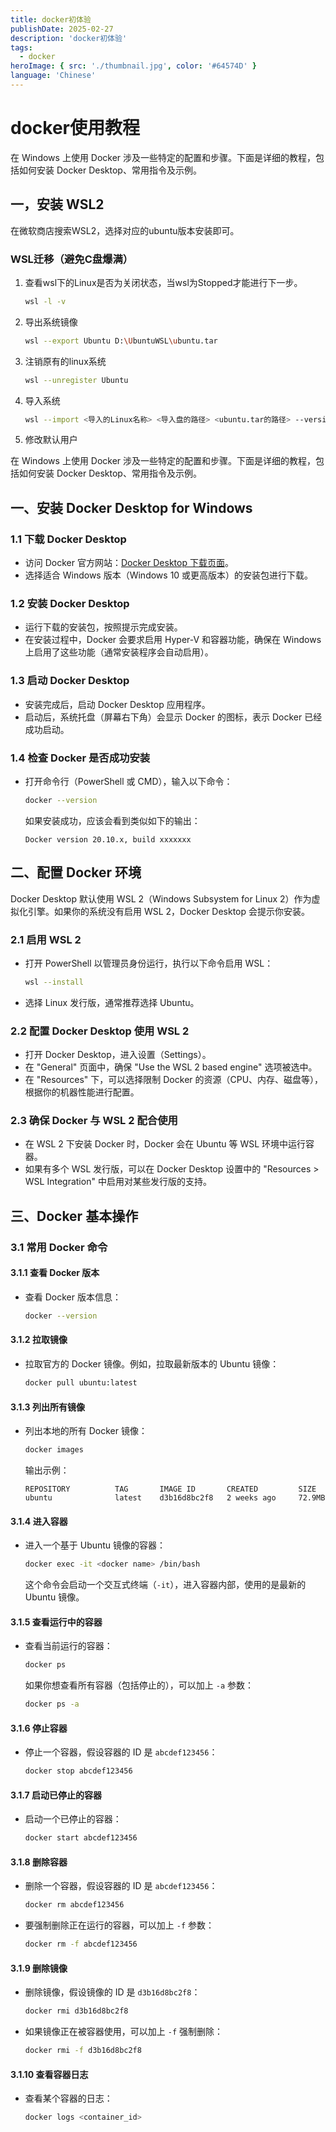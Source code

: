 ```yaml
---
title: docker初体验
publishDate: 2025-02-27
description: 'docker初体验'
tags:
  - docker
heroImage: { src: './thumbnail.jpg', color: '#64574D' }
language: 'Chinese'
---
```


# docker使用教程

在 Windows 上使用 Docker 涉及一些特定的配置和步骤。下面是详细的教程，包括如何安装 Docker Desktop、常用指令及示例。

## 一，安装 WSL2

在微软商店搜索WSL2，选择对应的ubuntu版本安装即可。

### WSL迁移（避免C盘爆满）

1. 查看wsl下的Linux是否为关闭状态，当wsl为Stopped才能进行下一步。

   ```bash
   wsl -l -v
   ```

2. 导出系统镜像

   ```bash
   wsl --export Ubuntu D:\UbuntuWSL\ubuntu.tar
   ```

3. 注销原有的linux系统

   ```bash
   wsl --unregister Ubuntu
   ```

4. 导入系统

   ```bash
   wsl --import <导入的Linux名称> <导入盘的路径> <ubuntu.tar的路径> --version 2 (代表wsl2)
   ```

5. 修改默认用户

   

在 Windows 上使用 Docker 涉及一些特定的配置和步骤。下面是详细的教程，包括如何安装 Docker Desktop、常用指令及示例。

## 一、安装 Docker Desktop for Windows

### 1.1 **下载 Docker Desktop**
- 访问 Docker 官方网站：[Docker Desktop 下载页面](https://www.docker.com/products/docker-desktop)。
- 选择适合 Windows 版本（Windows 10 或更高版本）的安装包进行下载。

### 1.2 **安装 Docker Desktop**
- 运行下载的安装包，按照提示完成安装。
- 在安装过程中，Docker 会要求启用 Hyper-V 和容器功能，确保在 Windows 上启用了这些功能（通常安装程序会自动启用）。

### 1.3 **启动 Docker Desktop**
- 安装完成后，启动 Docker Desktop 应用程序。
- 启动后，系统托盘（屏幕右下角）会显示 Docker 的图标，表示 Docker 已经成功启动。
  
### 1.4 **检查 Docker 是否成功安装**
- 打开命令行（PowerShell 或 CMD），输入以下命令：
    ```bash
    docker --version
    ```
    如果安装成功，应该会看到类似如下的输出：
    ```
    Docker version 20.10.x, build xxxxxxx
    ```

## 二、配置 Docker 环境

Docker Desktop 默认使用 WSL 2（Windows Subsystem for Linux 2）作为虚拟化引擎。如果你的系统没有启用 WSL 2，Docker Desktop 会提示你安装。

### 2.1 **启用 WSL 2**
- 打开 PowerShell 以管理员身份运行，执行以下命令启用 WSL：
    ```bash
    wsl --install
    ```
- 选择 Linux 发行版，通常推荐选择 Ubuntu。

### 2.2 **配置 Docker Desktop 使用 WSL 2**
- 打开 Docker Desktop，进入设置（Settings）。
- 在 "General" 页面中，确保 "Use the WSL 2 based engine" 选项被选中。
- 在 "Resources" 下，可以选择限制 Docker 的资源（CPU、内存、磁盘等），根据你的机器性能进行配置。

### 2.3 **确保 Docker 与 WSL 2 配合使用**
- 在 WSL 2 下安装 Docker 时，Docker 会在 Ubuntu 等 WSL 环境中运行容器。
- 如果有多个 WSL 发行版，可以在 Docker Desktop 设置中的 "Resources > WSL Integration" 中启用对某些发行版的支持。

## 三、Docker 基本操作

### 3.1 **常用 Docker 命令**

#### 3.1.1 **查看 Docker 版本**
- 查看 Docker 版本信息：
    ```bash
    docker --version
    ```

#### 3.1.2 **拉取镜像**
- 拉取官方的 Docker 镜像。例如，拉取最新版本的 Ubuntu 镜像：
    ```bash
    docker pull ubuntu:latest
    ```

#### 3.1.3 **列出所有镜像**
- 列出本地的所有 Docker 镜像：
    ```bash
    docker images
    ```
    输出示例：
    ```
    REPOSITORY          TAG       IMAGE ID       CREATED         SIZE
    ubuntu              latest    d3b16d8bc2f8   2 weeks ago     72.9MB
    ```

#### 3.1.4 **进入容器**
- 进入一个基于 Ubuntu 镜像的容器：
    ```bash
    docker exec -it <docker name> /bin/bash
    ```
    这个命令会启动一个交互式终端（`-it`），进入容器内部，使用的是最新的 Ubuntu 镜像。

#### 3.1.5 **查看运行中的容器**
- 查看当前运行的容器：
    ```bash
    docker ps
    ```
    如果你想查看所有容器（包括停止的），可以加上 `-a` 参数：
    ```bash
    docker ps -a
    ```

#### 3.1.6 **停止容器**
- 停止一个容器，假设容器的 ID 是 `abcdef123456`：
    ```bash
    docker stop abcdef123456
    ```

#### 3.1.7 **启动已停止的容器**
- 启动一个已停止的容器：
    ```bash
    docker start abcdef123456
    ```

#### 3.1.8 **删除容器**
- 删除一个容器，假设容器的 ID 是 `abcdef123456`：
    ```bash
    docker rm abcdef123456
    ```
- 要强制删除正在运行的容器，可以加上 `-f` 参数：
    ```bash
    docker rm -f abcdef123456
    ```

#### 3.1.9 **删除镜像**
- 删除镜像，假设镜像的 ID 是 `d3b16d8bc2f8`：
    ```bash
    docker rmi d3b16d8bc2f8
    ```
- 如果镜像正在被容器使用，可以加上 `-f` 强制删除：
    ```bash
    docker rmi -f d3b16d8bc2f8
    ```

#### 3.1.10 **查看容器日志**
- 查看某个容器的日志：
    ```bash
    docker logs <container_id>
    ```
